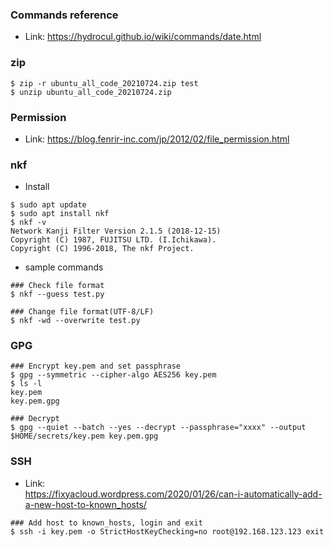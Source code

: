 ### Commands reference
- Link: https://hydrocul.github.io/wiki/commands/date.html

### zip

~~~
$ zip -r ubuntu_all_code_20210724.zip test
$ unzip ubuntu_all_code_20210724.zip
~~~

### Permission
- Link: https://blog.fenrir-inc.com/jp/2012/02/file_permission.html

### nkf
- Install

~~~
$ sudo apt update
$ sudo apt install nkf
$ nkf -v
Network Kanji Filter Version 2.1.5 (2018-12-15)
Copyright (C) 1987, FUJITSU LTD. (I.Ichikawa).
Copyright (C) 1996-2018, The nkf Project.
~~~

- sample commands

~~~
### Check file format
$ nkf --guess test.py

### Change file format(UTF-8/LF)
$ nkf -wd --overwrite test.py
~~~

### GPG

~~~
### Encrypt key.pem and set passphrase
$ gpg --symmetric --cipher-algo AES256 key.pem
$ ls -l 
key.pem
key.pem.gpg

### Decrypt
$ gpg --quiet --batch --yes --decrypt --passphrase="xxxx" --output $HOME/secrets/key.pem key.pem.gpg
~~~

### SSH
- Link:<br>
https://fixyacloud.wordpress.com/2020/01/26/can-i-automatically-add-a-new-host-to-known_hosts/

~~~
### Add host to known_hosts, login and exit 
$ ssh -i key.pem -o StrictHostKeyChecking=no root@192.168.123.123 exit
~~~


